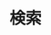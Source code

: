 ---
title: "検索"
layout: "search"
summary: "search"
placeholder: "キーワードを入力..." # 検索ボックス内に表示するプレースホルダーテキスト
---